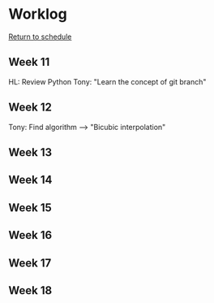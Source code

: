 # Worklog
[Return to schedule](./schedule.md)

## Week 11

HL: Review Python
Tony: "Learn the concept of git branch"

## Week 12
Tony: Find algorithm --> "Bicubic interpolation"
## Week 13

## Week 14

## Week 15

## Week 16

## Week 17

## Week 18
